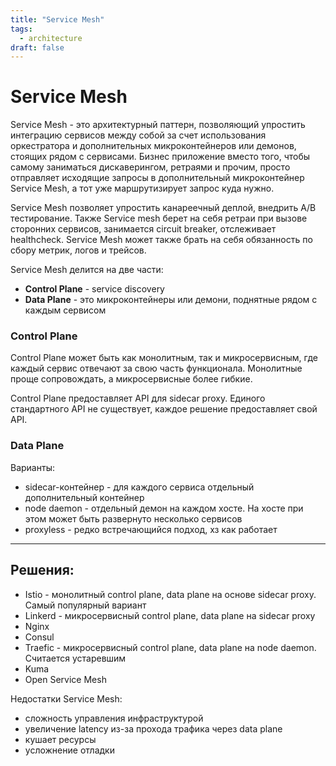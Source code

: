 ```yaml
---
title: "Service Mesh"
tags:
  - architecture
draft: false
---
```


# Service Mesh

Service Mesh - это архитектурный паттерн, позволяющий упростить интеграцию сервисов между собой за счет использования оркестратора и дополнительных микроконтейнеров или демонов, стоящих рядом с сервисами.
Бизнес приложение вместо того, чтобы самому заниматься дискаверингом, ретраями и прочим, просто отправляет исходящие запросы в дополнительный микроконтейнер Service Mesh, а тот уже маршрутизирует запрос куда нужно.

Service Mesh позволяет упростить канареечный деплой, внедрить A/B тестирование.
Также Service mesh берет на себя ретраи при вызове сторонних сервисов, занимается circuit breaker, отслеживает healthcheck.
Service Mesh может также брать на себя обязанность по сбору метрик, логов и трейсов.

Service Mesh делится на две части:
- __Control Plane__ - service discovery
- __Data Plane__ - это микроконтейнеры или демони, поднятные рядом с каждым сервисом

### Control Plane
Control Plane может быть как монолитным, так и микросервисным, где каждый сервис отвечают за свою часть функционала.
Монолитные проще сопровождать, а микросервисные более гибкие.

Control Plane предоставляет API для sidecar proxy. 
Единого стандартного API не существует, каждое решение предоставляет свой API.

### Data Plane
Варианты:
- sidecar-контейнер - для каждого сервиса отдельный дополнительный контейнер
- node daemon - отдельный демон на каждом хосте. На хосте при этом может быть развернуто несколько сервисов
- proxyless - редко встречающийся подход, хз как работает


---
## Решения:
- Istio - монолитный control plane, data plane на основе sidecar proxy. Самый популярный вариант
- Linkerd - микросервисный control plane, data plane на sidecar proxy
- Nginx
- Consul
- Traefic - микросервисный control plane, data plane на node daemon. Считается устаревшим
- Kuma
- Open Service Mesh


Недостатки Service Mesh:
- сложность управления инфраструктурой
- увеличение latency из-за прохода трафика через data plane
- кушает ресурсы
- усложнение отладки
